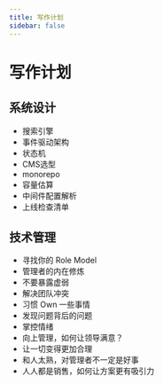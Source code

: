 ```yaml
---
title: 写作计划
sidebar: false
---
```


# 写作计划

## 系统设计

- 搜索引擎
- 事件驱动架构
- 状态机
- CMS选型
- monorepo
- 容量估算
- 中间件配置解析
- 上线检查清单

## 技术管理

- 寻找你的 Role Model
- 管理者的内在修炼
- 不要暴露虚弱
- 解决团队冲突
- 习惯 Own 一些事情
- 发现问题背后的问题
- 掌控情绪
- 向上管理，如何让领导满意？
- 让一切变得更加合理
- 和人太熟，对管理者不一定是好事
- 人人都是销售，如何让方案更有吸引力